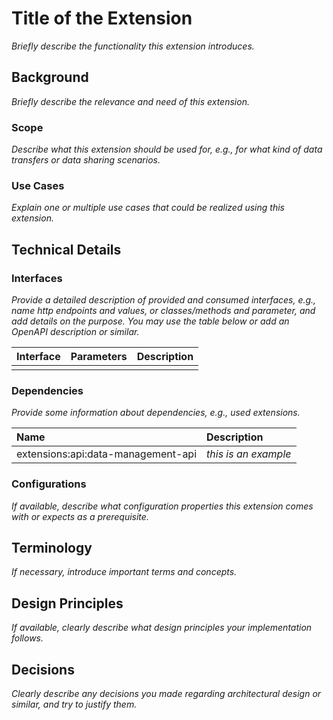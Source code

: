 # Title of the Extension

_Briefly describe the functionality this extension introduces._

## Background

_Briefly describe the relevance and need of this extension._

### Scope

_Describe what this extension should be used for, e.g., for what kind of data transfers or data
sharing scenarios._

### Use Cases

_Explain one or multiple use cases that could be realized using this extension._

## Technical Details

### Interfaces

_Provide a detailed description of provided and consumed interfaces, e.g., name http endpoints and values,
or classes/methods and parameter, and add details on the purpose. You may use the table below or add an
OpenAPI description or similar._

| Interface | Parameters | Description |
| :----| :---- | :-------------------- |
|  |  |

### Dependencies

_Provide some information about dependencies, e.g., used extensions._

| Name | Description |
| :----| :-----------|
| extensions:api:data-management-api | _this is an example_ |

### Configurations

_If available, describe what configuration properties this extension comes with or expects as a prerequisite._

## Terminology

_If necessary, introduce important terms and concepts._

## Design Principles

_If available, clearly describe what design principles your implementation follows._

## Decisions

_Clearly describe any decisions you made regarding architectural design or similar, and try to justify them._